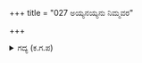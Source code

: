+++
title = "027 ಅಯ್ಯನಯ್ಯನು ನಿಮ್ಮವರ"

+++

<details><summary>ಗದ್ಯ (ಕ.ಗ.ಪ) </summary>

27. 'ತಂದೆ, ತಾತ, ಮುತ್ತಾತ, ಭಾವ, ಮೈದುನ, ಅಣ್ಣ ತಮ್ಮಂದಿರೆಂಬ ಜ್ಞಾತಿ ಬಾಂಧವರಿಗೆ, ಯುದ್ಧದಲ್ಲಿ ವೀರಾವೇಶದಿಂದ ಹೋರಾಡಿದವರಿಗೆ ಮತ್ತು  ಯಜ್ಞ  ಮಾಡಿದವರಿಗೆ ಇವರೆಲ್ಲರಿಗೆ  ನಾನೊಬ್ಬಳೇ' ಎಂದು ಊರ್ವಶಿ ನಗುತ್ತ  ಹೇಳಿದಳು.
</details>
